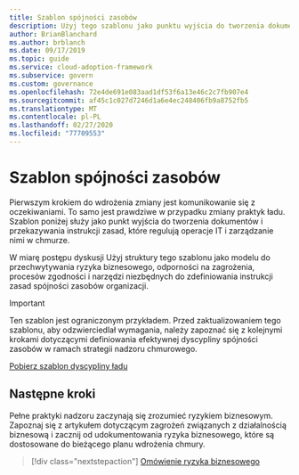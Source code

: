 ```yaml
---
title: Szablon spójności zasobów
description: Użyj tego szablonu jako punktu wyjścia do tworzenia dokumentów i przekazywania instrukcji zasad, które regulują operacje IT i zarządzanie nimi w chmurze.
author: BrianBlanchard
ms.author: brblanch
ms.date: 09/17/2019
ms.topic: guide
ms.service: cloud-adoption-framework
ms.subservice: govern
ms.custom: governance
ms.openlocfilehash: 72e4de691e083aad1df53f6a13e46c2c7fb907e4
ms.sourcegitcommit: af45c1c027d7246d1a6e4ec248406fb9a8752fb5
ms.translationtype: MT
ms.contentlocale: pl-PL
ms.lasthandoff: 02/27/2020
ms.locfileid: "77709553"
---
```

# <a name="resource-consistency-template"></a>Szablon spójności zasobów

Pierwszym krokiem do wdrożenia zmiany jest komunikowanie się z oczekiwaniami. To samo jest prawdziwe w przypadku zmiany praktyk ładu. Szablon poniżej służy jako punkt wyjścia do tworzenia dokumentów i przekazywania instrukcji zasad, które regulują operacje IT i zarządzanie nimi w chmurze.

W miarę postępu dyskusji Użyj struktury tego szablonu jako modelu do przechwytywania ryzyka biznesowego, odporności na zagrożenia, procesów zgodności i narzędzi niezbędnych do zdefiniowania instrukcji zasad spójności zasobów organizacji.

> [!IMPORTANT]
> Ten szablon jest ograniczonym przykładem. Przed zaktualizowaniem tego szablonu, aby odzwierciedlał wymagania, należy zapoznać się z kolejnymi krokami dotyczącymi definiowania efektywnej dyscypliny spójności zasobów w ramach strategii nadzoru chmurowego.

<!-- markdownlint-disable MD033 -->

 <a href="https://archcenter.blob.core.windows.net/cdn/fusion/governance/Resource%20Consistency%20Discipline%20Template.docx">Pobierz szablon dyscypliny ładu</a>

<!-- markdownlint-enable MD033 -->

## <a name="next-steps"></a>Następne kroki

Pełne praktyki nadzoru zaczynają się zrozumieć ryzykiem biznesowym. Zapoznaj się z artykułem dotyczącym zagrożeń związanych z działalnością biznesową i zacznij od udokumentowania ryzyka biznesowego, które są dostosowane do bieżącego planu wdrożenia chmury.

> [!div class="nextstepaction"]
> [Omówienie ryzyka biznesowego](./business-risks.md)
